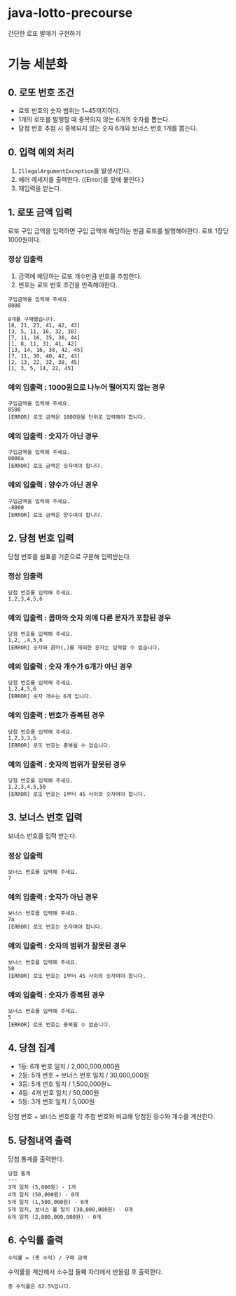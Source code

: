 # java-lotto-precourse
간단한 로또 발매기 구현하기

# 기능 세분화

## 0. 로또 번호 조건
- 로또 번호의 숫자 범위는 1~45까지이다.
- 1개의 로또를 발행할 때 중복되지 않는 6개의 숫자를 뽑는다.
- 당첨 번호 추첨 시 중복되지 않는 숫자 6개와 보너스 번호 1개를 뽑는다.

## 0. 입력 예외 처리
1. ```IllegalArgumentException```을 발생시킨다.
2. 에러 메세지를 출력한다. ([Error]를 앞에 붙인다.)
3. 재입력을 받는다.

## 1. 로또 금액 입력
로또 구입 금액을 입력하면 구입 금액에 해당하는 만큼 로또를 발행해야한다.
로또 1장당 1000원이다.

### 정상 입출력
1. 금액에 해당하는 로또 개수만큼 번호를 추첨한다.
2. 번호는 로또 번호 조건을 만족해야한다.
```
구입금액을 입력해 주세요.
8000

8개를 구매했습니다.
[8, 21, 23, 41, 42, 43] 
[3, 5, 11, 16, 32, 38] 
[7, 11, 16, 35, 36, 44] 
[1, 8, 11, 31, 41, 42] 
[13, 14, 16, 38, 42, 45] 
[7, 11, 30, 40, 42, 43] 
[2, 13, 22, 32, 38, 45] 
[1, 3, 5, 14, 22, 45]
```

### 예외 입출력 : 1000원으로 나누어 떨어지지 않는 경우
```
구입금액을 입력해 주세요.
8500
[ERROR] 로또 금액은 1000원을 단위로 입력해야 합니다.
```

### 예외 입출력 : 숫자가 아닌 경우
```
구입금액을 입력해 주세요.
8000a
[ERROR] 로또 금액은 숫자여야 합니다.
```

### 예외 입출력 : 양수가 아닌 경우
```
구입금액을 입력해 주세요.
-8000
[ERROR] 로또 금액은 양수여야 합니다.
```

## 2. 당첨 번호 입력
당첨 번호를 쉼표를 기준으로 구분해 입력받는다.

### 정상 입출력
```
당첨 번호를 입력해 주세요.
1,2,3,4,5,6
```

### 예외 입출력 : 콤마와 숫자 외에 다른 문자가 포함된 경우
```
당첨 번호를 입력해 주세요.
1,2, ,4,5,6
[ERROR] 숫자와 콤마(,)를 제외한 문자는 입력할 수 없습니다.
```

### 예외 입출력 : 숫자 개수가 6개가 아닌 경우
```
당첨 번호를 입력해 주세요.
1,2,4,5,6
[ERROR] 숫자 개수는 6개 입니다.
```

### 예외 입출력 : 번호가 중복된 경우
```
당첨 번호를 입력해 주세요.
1,2,3,3,5
[ERROR] 로또 번호는 중복될 수 없습니다.
```

### 예외 입출력 : 숫자의 범위가 잘못된 경우
```
당첨 번호를 입력해 주세요.
1,2,3,4,5,50
[ERROR] 로또 번호는 1부터 45 사이의 숫자여야 합니다.
```

## 3. 보너스 번호 입력
보너스 번호를 입력 받는다.

### 정상 입출력
```
보너스 번호를 입력해 주세요.
7
```

### 예외 입출력 : 숫자가 아닌 경우
```
보너스 번호를 입력해 주세요.
7a
[ERROR] 로또 번호는 숫자여야 합니다.
```

### 예외 입출력 : 숫자의 범위가 잘못된 경우
```
보너스 번호를 입력해 주세요.
50
[ERROR] 로또 번호는 1부터 45 사이의 숫자여야 합니다.
```

### 예외 입출력 : 숫자가 중복된 경우
```
보너스 번호를 입력해 주세요.
5
[ERROR] 로또 번호는 중복될 수 없습니다.
```

## 4. 당첨 집계
- 1등: 6개 번호 일치 / 2,000,000,000원
- 2등: 5개 번호 + 보너스 번호 일치 / 30,000,000원
- 3등: 5개 번호 일치 / 1,500,000원ㄴ
- 4등: 4개 번호 일치 / 50,000원
- 5등: 3개 번호 일치 / 5,000원

당첨 번호 + 보너스 번호를 각 추첨 번호와 비교해 당첨된 등수와 개수를 계산한다.

## 5. 당첨내역 출력
당첨 통계를 출력한다.
```
당첨 통계
---
3개 일치 (5,000원) - 1개
4개 일치 (50,000원) - 0개
5개 일치 (1,500,000원) - 0개
5개 일치, 보너스 볼 일치 (30,000,000원) - 0개
6개 일치 (2,000,000,000원) - 0개
```

## 6. 수익률 출력
```
수익률 = (총 수익) / 구매 금액
```
수익률을 계산해서 소수점 둘째 자리에서 반올림 후 출력한다.

```
총 수익률은 62.5%입니다.
```
